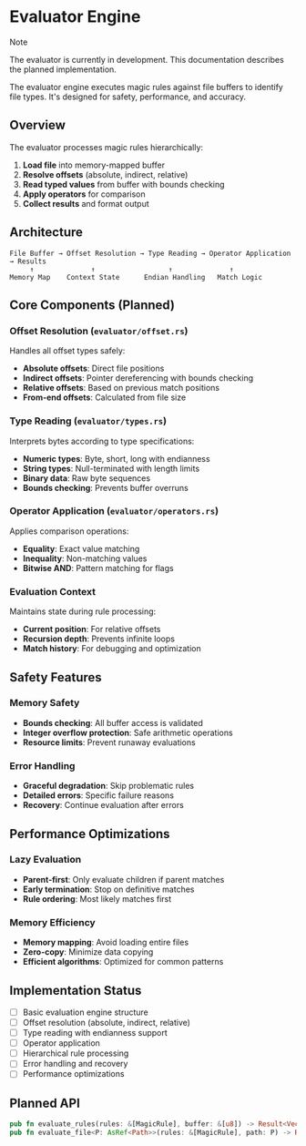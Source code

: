 # Evaluator Engine

> [!NOTE]
> The evaluator is currently in development. This documentation describes the planned implementation.

The evaluator engine executes magic rules against file buffers to identify file types. It's designed for safety, performance, and accuracy.

## Overview

The evaluator processes magic rules hierarchically:

1. **Load file** into memory-mapped buffer
2. **Resolve offsets** (absolute, indirect, relative)
3. **Read typed values** from buffer with bounds checking
4. **Apply operators** for comparison
5. **Collect results** and format output

## Architecture

```text
File Buffer → Offset Resolution → Type Reading → Operator Application → Results
     ↑              ↑                  ↑              ↑
Memory Map    Context State      Endian Handling   Match Logic
```

## Core Components (Planned)

### Offset Resolution (`evaluator/offset.rs`)

Handles all offset types safely:

- **Absolute offsets**: Direct file positions
- **Indirect offsets**: Pointer dereferencing with bounds checking
- **Relative offsets**: Based on previous match positions
- **From-end offsets**: Calculated from file size

### Type Reading (`evaluator/types.rs`)

Interprets bytes according to type specifications:

- **Numeric types**: Byte, short, long with endianness
- **String types**: Null-terminated with length limits
- **Binary data**: Raw byte sequences
- **Bounds checking**: Prevents buffer overruns

### Operator Application (`evaluator/operators.rs`)

Applies comparison operations:

- **Equality**: Exact value matching
- **Inequality**: Non-matching values
- **Bitwise AND**: Pattern matching for flags

### Evaluation Context

Maintains state during rule processing:

- **Current position**: For relative offsets
- **Recursion depth**: Prevents infinite loops
- **Match history**: For debugging and optimization

## Safety Features

### Memory Safety

- **Bounds checking**: All buffer access is validated
- **Integer overflow protection**: Safe arithmetic operations
- **Resource limits**: Prevent runaway evaluations

### Error Handling

- **Graceful degradation**: Skip problematic rules
- **Detailed errors**: Specific failure reasons
- **Recovery**: Continue evaluation after errors

## Performance Optimizations

### Lazy Evaluation

- **Parent-first**: Only evaluate children if parent matches
- **Early termination**: Stop on definitive matches
- **Rule ordering**: Most likely matches first

### Memory Efficiency

- **Memory mapping**: Avoid loading entire files
- **Zero-copy**: Minimize data copying
- **Efficient algorithms**: Optimized for common patterns

## Implementation Status

- [ ] Basic evaluation engine structure
- [ ] Offset resolution (absolute, indirect, relative)
- [ ] Type reading with endianness support
- [ ] Operator application
- [ ] Hierarchical rule processing
- [ ] Error handling and recovery
- [ ] Performance optimizations

## Planned API

```rust
pub fn evaluate_rules(rules: &[MagicRule], buffer: &[u8]) -> Result<Vec<Match>>;
pub fn evaluate_file<P: AsRef<Path>>(rules: &[MagicRule], path: P) -> Result<Vec<Match>>;
```
